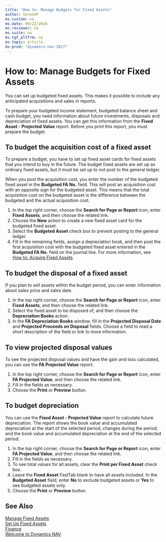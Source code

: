 ```yaml
---
title: "How to: Manage Budgets for Fixed Assets"
author: SorenGP
ms.custom: na
ms.date: 09/22/2016
ms.reviewer: na
ms.suite: na
ms.tgt_pltfrm: na
ms.topic: article
ms-prod: "dynamics-nav-2017"
---
```


# How to: Manage Budgets for Fixed Assets
You can set up budgeted fixed assets. This makes it possible to include any anticipated acquisitions and sales in reports.  

 To prepare your budgeted income statement, budgeted balance sheet and cash budget, you need information about future investments, disposals and depreciation of fixed assets. You can get this information from the **Fixed Asset - Projected Value** report. Before you print this report, you must prepare the budget.  

## To budget the acquisition cost of a fixed asset
To prepare a budget, you have to set up fixed asset cards for fixed assets that you intend to buy in the future. The budget fixed assets are set up as ordinary fixed assets, but it must be set up to not post to the general ledger.

When you post the acquisition cost, you enter the number of the budgeted fixed asset in the **Budgeted FA No.** field. This will post an acquisition cost with an opposite sign for the budgeted asset. This means that the total acquisition cost on the budgeted asset is the difference between the budgeted and the actual acquisition cost.

1. In the top right corner, choose the **Search for Page or Report** icon, enter **Fixed Assets**, and then choose the related link.
2. Choose the **New** action to create a new fixed asset card for the budgeted fixed asset.
3. Select the **Budgeted Asset** check box to prevent posting to the general ledger.
4. Fill in the remaining fields, assign a depreciation book, and then post the first acquisition cost with the budgeted fixed asset entered in the **Budgeted FA No.** field on the journal line. For more information, see [How to: Acquire Fixed Assets](fa-how-acquire.md).

## To budget the disposal of a fixed asset
If you plan to sell assets within the budget period, you can enter information about sales price and sales date.

1. In the top right corner, choose the **Search for Page or Report** icon, enter **Fixed Assets**, and then choose the related link.
2. Select the fixed asset to be disposed of, and then choose the **Depreciation Books** action.
3. In the **FA Depreciation Books** window, fill in the **Projected Disposal Date** and **Projected Proceeds on Disposal** fields. Choose a field to read a short description of the field or link to more information.

## To view projected disposal values
To see the projected disposal values and have the gain and loss calculated, you can use the **FA Projected Value** report.

1. In the top right corner, choose the **Search for Page or Report** icon, enter **FA Projected Value**, and then choose the related link.
2. Fill in the fields as necessary.
3. Choose the **Print** or **Preview** button.

## To budget depreciation
You can use the **Fixed Asset - Projected Value** report to calculate future depreciation. The report shows the book value and accumulated depreciation at the start of the selected period, changes during the period, and the book value and accumulated depreciation at the end of the selected period.

1. In the top right corner, choose the **Search for Page or Report** icon, enter **FA Projected Value**, and then choose the related link.
2. Fill in the fields as necessary.
3. To see total values for all assets, clear the **Print per Fixed Asset** check box.
4. Leave the **Fixed Asset** FastTab blank to have all assets included. In the **Budgeted Asset** field, enter **No** to exclude budgeted assets or **Yes** to see budgeted assets only.
5. Choose the **Print** or **Preview** button.

## See Also
[Manage Fixed Assets](fa-manage.md)  
[Set Up Fixed Assets](fa-setup.md)  
[Finance](finance-setup.md)  
[Welcome to Dynamics NAV](across-get-started.md)
